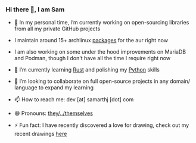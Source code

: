 ### Hi there 👋, I am Sam

- 🔭 In my personal time, I’m currently working on open-sourcing libraries from all my private GitHub projects 
- I maintain around 15+ archlinux [packages](https://github.com/samarthj/AUR) for the aur right now
- I am also working on some under the hood improvements on MariaDB and Podman, though I don't have all the time I require right now
- 🌱 I’m currently learning [Rust](https://www.rust-lang.org) and polishing my [Python](https://www.python.org/) skills
- 👯 I’m looking to collaborate on full open-source projects in any domain/ language to expand my learning

- 📫 How to reach me: dev [at] samarthj [dot] com
- 😄 Pronouns: [they/../themselves](https://pronoun.is/they/.../themselves)
- ⚡ Fun fact: I have recently discovered a love for drawing, check out my recent drawings [here](https://art.samarthj.com)


<!--
**samarthj/samarthj** is a ✨ _special_ ✨ repository because its `README.md` (this file) appears on your GitHub profile.

Here are some ideas to get you started:

- 🔭 I’m currently working on ...
- 🌱 I’m currently learning ...
- 👯 I’m looking to collaborate on ...
- 🤔 I’m looking for help with ...
- 💬 Ask me about ...
- 📫 How to reach me: ...
- 😄 Pronouns: ...
- ⚡ Fun fact: ...
-->
